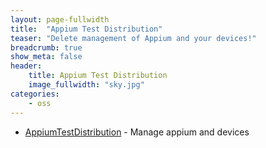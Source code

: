 ```yaml
---
layout: page-fullwidth
title:  "Appium Test Distribution"
teaser: "Delete management of Appium and your devices!"
breadcrumb: true
show_meta: false
header:
    title: Appium Test Distribution
    image_fullwidth: "sky.jpg"
categories:
    - oss
---
```


* <a href="https://github.com/AppiumTestDistribution/AppiumTestDistribution" target="_blank">AppiumTestDistribution</a> - Manage appium and devices
